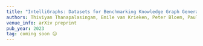 ```yaml
---
title: "IntelliGraphs: Datasets for Benchmarking Knowledge Graph Generation"
authors: Thiviyan Thanapalasingam, Emile van Krieken, Peter Bloem, Paul Groth
venue_info: arXiv preprint
pub_year: 2023
tag: coming soon 😌
---
```

